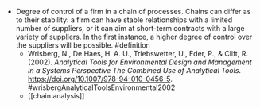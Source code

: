 - Degree of control of a firm in a chain of processes. Chains can differ as to their stability: a firm can have stable relationships with a limited number of suppliers, or it can aim at short-term contracts with a large variety of suppliers. In the first instance, a higher degree of control over the suppliers will be possible. #definition
	- Wrisberg, N., De Haes, H. A. U., Triebswetter, U., Eder, P., & Clift, R. (2002). _Analytical Tools for Environmental Design and Management in a Systems Perspective The Combined Use of Analytical Tools_. https://doi.org/10.1007/978-94-010-0456-5. #wrisbergAnalyticalToolsEnvironmental2002
	- [[chain analysis]]